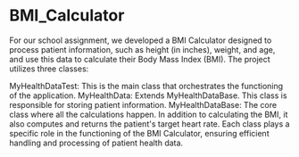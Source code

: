 # BMI_Calculator
For our school assignment, we developed a BMI Calculator designed to process patient information, such as height (in inches), weight, and age, and use this data to calculate their Body Mass Index (BMI). The project utilizes three classes:

MyHealthDataTest: This is the main class that orchestrates the functioning of the application.
MyHealthData: Extends MyHealthDataBase. This class is responsible for storing patient information.
MyHealthDataBase: The core class where all the calculations happen. In addition to calculating the BMI, it also computes and returns the patient's target heart rate.
Each class plays a specific role in the functioning of the BMI Calculator, ensuring efficient handling and processing of patient health data.

